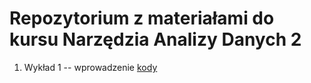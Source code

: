 # Repozytorium z materiałami do kursu Narzędzia Analizy Danych 2

1. Wykład 1 -- wprowadzenie [kody](codes/2020-10-06-wyklad1.R)